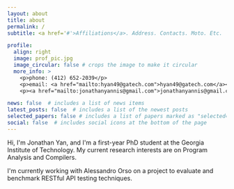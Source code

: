 ```yaml
---
layout: about
title: about
permalink: /
subtitle: <a href='#'>Affiliations</a>. Address. Contacts. Moto. Etc.

profile:
  align: right
  image: prof_pic.jpg
  image_circular: false # crops the image to make it circular
  more_info: >
    <p>phone: (412) 652-2039</p>
    <p>email: <a href="mailto:hyan49@gatech.com">hyan49@gatech.com</a></p>
	<p><a href="mailto:jonathanyannis@gmail.com">jonathanyannis@gmail.com</a></p>

news: false  # includes a list of news items
latest_posts: false  # includes a list of the newest posts
selected_papers: false # includes a list of papers marked as "selected={true}"
social: false  # includes social icons at the bottom of the page
---
```


Hi, I'm Jonathan Yan, and I'm a first-year PhD student at the Georgia Institute of Technology. My current research interests are on Program Analysis and Compilers.

I'm currently working with Alessandro Orso on a project to evaluate and benchmark RESTful API testing techniques.